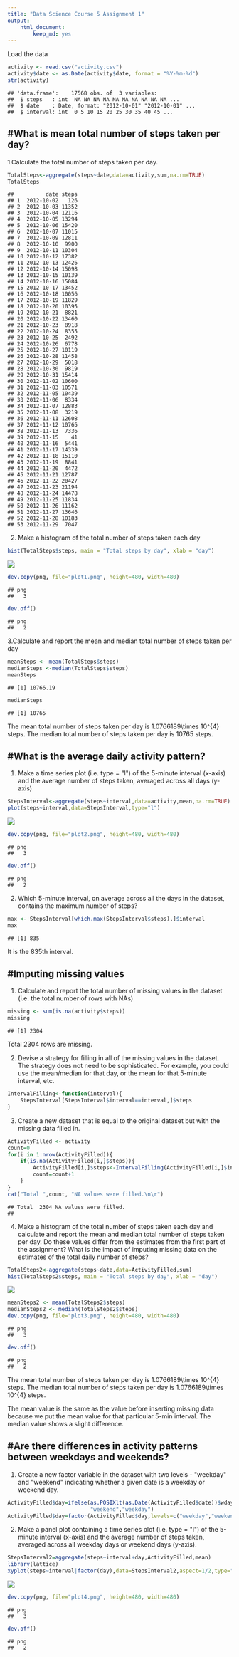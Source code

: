 ```yaml
---
title: "Data Science Course 5 Assignment 1"
output: 
    html_document:
        keep_md: yes
---
```




Load the data


```r
activity <- read.csv("activity.csv")
activity$date <- as.Date(activity$date, format = "%Y-%m-%d")
str(activity)
```

```
## 'data.frame':	17568 obs. of  3 variables:
##  $ steps   : int  NA NA NA NA NA NA NA NA NA NA ...
##  $ date    : Date, format: "2012-10-01" "2012-10-01" ...
##  $ interval: int  0 5 10 15 20 25 30 35 40 45 ...
```

#What is mean total number of steps taken per day?
-------------------------------------------------

1.Calculate the total number of steps taken per day.

```r
TotalSteps<-aggregate(steps~date,data=activity,sum,na.rm=TRUE)
TotalSteps
```

```
##          date steps
## 1  2012-10-02   126
## 2  2012-10-03 11352
## 3  2012-10-04 12116
## 4  2012-10-05 13294
## 5  2012-10-06 15420
## 6  2012-10-07 11015
## 7  2012-10-09 12811
## 8  2012-10-10  9900
## 9  2012-10-11 10304
## 10 2012-10-12 17382
## 11 2012-10-13 12426
## 12 2012-10-14 15098
## 13 2012-10-15 10139
## 14 2012-10-16 15084
## 15 2012-10-17 13452
## 16 2012-10-18 10056
## 17 2012-10-19 11829
## 18 2012-10-20 10395
## 19 2012-10-21  8821
## 20 2012-10-22 13460
## 21 2012-10-23  8918
## 22 2012-10-24  8355
## 23 2012-10-25  2492
## 24 2012-10-26  6778
## 25 2012-10-27 10119
## 26 2012-10-28 11458
## 27 2012-10-29  5018
## 28 2012-10-30  9819
## 29 2012-10-31 15414
## 30 2012-11-02 10600
## 31 2012-11-03 10571
## 32 2012-11-05 10439
## 33 2012-11-06  8334
## 34 2012-11-07 12883
## 35 2012-11-08  3219
## 36 2012-11-11 12608
## 37 2012-11-12 10765
## 38 2012-11-13  7336
## 39 2012-11-15    41
## 40 2012-11-16  5441
## 41 2012-11-17 14339
## 42 2012-11-18 15110
## 43 2012-11-19  8841
## 44 2012-11-20  4472
## 45 2012-11-21 12787
## 46 2012-11-22 20427
## 47 2012-11-23 21194
## 48 2012-11-24 14478
## 49 2012-11-25 11834
## 50 2012-11-26 11162
## 51 2012-11-27 13646
## 52 2012-11-28 10183
## 53 2012-11-29  7047
```

2. Make a histogram of the total number of steps taken each day


```r
hist(TotalSteps$steps, main = "Total steps by day", xlab = "day")
```

![](histogram-1.png)<!-- -->

```r
dev.copy(png, file="plot1.png", height=480, width=480)
```

```
## png 
##   3
```

```r
dev.off()
```

```
## png 
##   2
```

3.Calculate and report the mean and median total number of steps taken per day 


```r
meanSteps <- mean(TotalSteps$steps)
medianSteps <-median(TotalSteps$steps)
meanSteps
```

```
## [1] 10766.19
```

```r
medianSteps
```

```
## [1] 10765
```

The mean total number of steps taken per day is 1.0766189\times 10^{4} steps.
The median total number of steps taken per day is 10765 steps.


#What is the average daily activity pattern?
-------------------------------------------
1. Make a time series plot (i.e. type = "l") of the 5-minute interval (x-axis) and the average number of steps taken, averaged across all days (y-axis)


```r
StepsInterval<-aggregate(steps~interval,data=activity,mean,na.rm=TRUE)
plot(steps~interval,data=StepsInterval,type="l")
```

![](PA1_template_files/figure-html/timeseriesplot-1.png)<!-- -->

```r
dev.copy(png, file="plot2.png", height=480, width=480)
```

```
## png 
##   3
```

```r
dev.off()
```

```
## png 
##   2
```

2. Which 5-minute interval, on average across all the days in the dataset, contains the maximum number of steps? 


```r
max <- StepsInterval[which.max(StepsInterval$steps),]$interval
max
```

```
## [1] 835
```

It is the 835th interval.

#Imputing missing values
-----------------------

1. Calculate and report the total number of missing values in the dataset (i.e. the total number of rows with NAs)

```r
missing <- sum(is.na(activity$steps))
missing
```

```
## [1] 2304
```

Total 2304 rows are missing.

2. Devise a strategy for filling in all of the missing values in the dataset. The strategy does not need to be sophisticated. For example, you could use the mean/median for that day, or the mean for that 5-minute interval, etc.


```r
IntervalFilling<-function(interval){
    StepsInterval[StepsInterval$interval==interval,]$steps
}
```

3. Create a new dataset that is equal to the original dataset but with the missing data filled in.


```r
ActivityFilled <- activity
count=0           
for(i in 1:nrow(ActivityFilled)){
    if(is.na(ActivityFilled[i,]$steps)){
        ActivityFilled[i,]$steps<-IntervalFilling(ActivityFilled[i,]$interval)
        count=count+1
    }
}
cat("Total ",count, "NA values were filled.\n\r")  
```

```
## Total  2304 NA values were filled.
## 

```

4. Make a histogram of the total number of steps taken each day and calculate and report the mean and median total number of steps taken per day. Do these values differ from the estimates from the first part of the assignment? What is the impact of imputing missing data on the estimates of the total daily number of steps?


```r
TotalSteps2<-aggregate(steps~date,data=ActivityFilled,sum)
hist(TotalSteps2$steps, main = "Total steps by day", xlab = "day")
```

![](PA1_template_files/figure-html/histogram2-1.png)<!-- -->

```r
meanSteps2 <- mean(TotalSteps2$steps)
medianSteps2 <- median(TotalSteps2$steps)
dev.copy(png, file="plot3.png", height=480, width=480)
```

```
## png 
##   3
```

```r
dev.off()
```

```
## png 
##   2
```

The mean total number of steps taken per day is 
1.0766189\times 10^{4} steps.
The median total number of steps taken per day is 
1.0766189\times 10^{4} steps.

The mean value is the same as the value before inserting missing data because we put the mean value for that particular 5-min interval. The median value shows a slight difference.

#Are there differences in activity patterns between weekdays and weekends?
---------------------------------------------------------------------------

1. Create a new factor variable in the dataset with two levels - "weekday" and "weekend" indicating whether a given date is a weekday or weekend day.


```r
ActivityFilled$day=ifelse(as.POSIXlt(as.Date(ActivityFilled$date))$wday%%6==0,
                          "weekend","weekday")
ActivityFilled$day=factor(ActivityFilled$day,levels=c("weekday","weekend"))
```

2. Make a panel plot containing a time series plot (i.e. type = "l") of the 5-minute interval (x-axis) and the average number of steps taken, averaged across all weekday days or weekend days (y-axis). 


```r
StepsInterval2=aggregate(steps~interval+day,ActivityFilled,mean)
library(lattice)
xyplot(steps~interval|factor(day),data=StepsInterval2,aspect=1/2,type="l", xlab = "Interval",ylab = "Number of steps")
```

![](PA1_template_files/figure-html/panelplot-1.png)<!-- -->

```r
dev.copy(png, file="plot4.png", height=480, width=480)
```

```
## png 
##   3
```

```r
dev.off()
```

```
## png 
##   2
```



